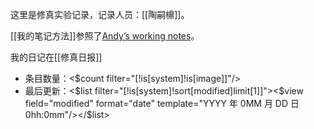 这里是修真实验记录，记录人员：[[陶嗣檙]]。

[[我的笔记方法]]参照了[Andyʼs working notes](https://notes.andymatuschak.org/)。

我的日记在[[修真日报]]



* 条目数量：<$count filter="[!is[system]!is[image]]"/>
* 最后更新：<$list filter="[!is[system]!sort[modified]limit[1]]"><$view field="modified" format="date" template="YYYY 年 0MM 月 DD 日 0hh:0mm"/></$list>